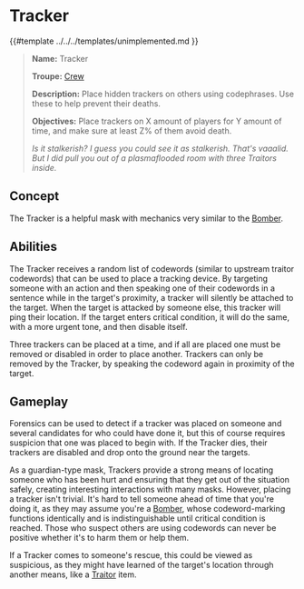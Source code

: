# Tracker

{{#template ../../../templates/unimplemented.md }}

> **Name:** Tracker
>
> **Troupe:** [Crew](../crew.md)
>
> **Description:** Place hidden trackers on others using codephrases. Use these to help prevent their deaths.
>
> **Objectives:** Place trackers on X amount of players for Y amount of time, and make sure at least Z% of them avoid death.
>
> *Is it stalkerish? I guess you could see it as stalkerish. That's vaaalid. But I did pull you out of a plasmaflooded room with three Traitors inside.*

## Concept

The Tracker is a helpful mask with mechanics very similar to the [Bomber](./bomber.md).

## Abilities

The Tracker receives a random list of codewords (similar to upstream traitor codewords) that can be used to place a tracking device. By targeting someone with an action and then speaking one of their codewords in a sentence while in the target's proximity, a tracker will silently be attached to the target. When the target is attacked by someone else, this tracker will ping their location. If the target enters critical condition, it will do the same, with a more urgent tone, and then disable itself.

Three trackers can be placed at a time, and if all are placed one must be removed or disabled in order to place another. Trackers can only be removed by the Tracker, by speaking the codeword again in proximity of the target.

## Gameplay

Forensics can be used to detect if a tracker was placed on someone and several candidates for who could have done it, but this of course requires suspicion that one was placed to begin with. If the Tracker dies, their trackers are disabled and drop onto the ground near the targets.

As a guardian-type mask, Trackers provide a strong means of locating someone who has been hurt and ensuring that they get out of the situation safely, creating interesting interactions with many masks. However, placing a tracker isn't trivial. It's hard to tell someone ahead of time that you're doing it, as they may assume you're a [Bomber](./bomber.md), whose codeword-marking functions identically and is indistinguishable until critical condition is reached. Those who suspect others are using codewords can never be positive whether it's to harm them or help them.

If a Tracker comes to someone's rescue, this could be viewed as suspicious, as they might have learned of the target's location through another means, like a [Traitor](../traitors.md) item.
